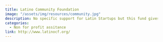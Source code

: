 ```yaml
---
title: Latino Community Foundation
image: "/assets/img/resources/community.jpg"
description: No specific support for Latin Startups but this fund gives grants to non for profit organizations that want to foster leadership in Latino members to become an example in the community. If a project fits into their target objectives it can be awarded
categories:
  - Non for profit assitance
link: http://www.latinocf.org/
---
```

